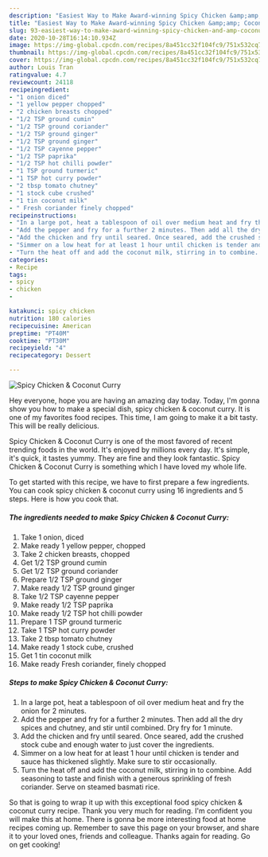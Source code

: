 ```yaml
---
description: "Easiest Way to Make Award-winning Spicy Chicken &amp;amp; Coconut Curry"
title: "Easiest Way to Make Award-winning Spicy Chicken &amp;amp; Coconut Curry"
slug: 93-easiest-way-to-make-award-winning-spicy-chicken-and-amp-coconut-curry
date: 2020-10-28T16:14:10.934Z
image: https://img-global.cpcdn.com/recipes/8a451cc32f104fc9/751x532cq70/spicy-chicken-coconut-curry-recipe-main-photo.jpg
thumbnail: https://img-global.cpcdn.com/recipes/8a451cc32f104fc9/751x532cq70/spicy-chicken-coconut-curry-recipe-main-photo.jpg
cover: https://img-global.cpcdn.com/recipes/8a451cc32f104fc9/751x532cq70/spicy-chicken-coconut-curry-recipe-main-photo.jpg
author: Louis Tran
ratingvalue: 4.7
reviewcount: 24118
recipeingredient:
- "1 onion diced"
- "1 yellow pepper chopped"
- "2 chicken breasts chopped"
- "1/2 TSP ground cumin"
- "1/2 TSP ground coriander"
- "1/2 TSP ground ginger"
- "1/2 TSP ground ginger"
- "1/2 TSP cayenne pepper"
- "1/2 TSP paprika"
- "1/2 TSP hot chilli powder"
- "1 TSP ground turmeric"
- "1 TSP hot curry powder"
- "2 tbsp tomato chutney"
- "1 stock cube crushed"
- "1 tin coconut milk"
- " Fresh coriander finely chopped"
recipeinstructions:
- "In a large pot, heat a tablespoon of oil over medium heat and fry the onion for 2 minutes."
- "Add the pepper and fry for a further 2 minutes. Then add all the dry spices and chutney, and stir until combined. Dry fry for 1 minute."
- "Add the chicken and fry until seared. Once seared, add the crushed stock cube and enough water to just cover the ingredients."
- "Simmer on a low heat for at least 1 hour until chicken is tender and sauce has thickened slightly. Make sure to stir occasionally."
- "Turn the heat off and add the coconut milk, stirring in to combine. Add seasoning to taste and finish with a generous sprinkling of fresh coriander. Serve on steamed basmati rice."
categories:
- Recipe
tags:
- spicy
- chicken
- 

katakunci: spicy chicken  
nutrition: 180 calories
recipecuisine: American
preptime: "PT40M"
cooktime: "PT30M"
recipeyield: "4"
recipecategory: Dessert

---
```



![Spicy Chicken &amp; Coconut Curry](https://img-global.cpcdn.com/recipes/8a451cc32f104fc9/751x532cq70/spicy-chicken-coconut-curry-recipe-main-photo.jpg)

Hey everyone, hope you are having an amazing day today. Today, I'm gonna show you how to make a special dish, spicy chicken &amp; coconut curry. It is one of my favorites food recipes. This time, I am going to make it a bit tasty. This will be really delicious.

Spicy Chicken &amp; Coconut Curry is one of the most favored of recent trending foods in the world. It's enjoyed by millions every day. It's simple, it's quick, it tastes yummy. They are fine and they look fantastic. Spicy Chicken &amp; Coconut Curry is something which I have loved my whole life.




To get started with this recipe, we have to first prepare a few ingredients. You can cook spicy chicken &amp; coconut curry using 16 ingredients and 5 steps. Here is how you cook that.

<!--inarticleads1-->

##### The ingredients needed to make Spicy Chicken &amp; Coconut Curry:

1. Take 1 onion, diced
1. Make ready 1 yellow pepper, chopped
1. Take 2 chicken breasts, chopped
1. Get 1/2 TSP ground cumin
1. Get 1/2 TSP ground coriander
1. Prepare 1/2 TSP ground ginger
1. Make ready 1/2 TSP ground ginger
1. Take 1/2 TSP cayenne pepper
1. Make ready 1/2 TSP paprika
1. Make ready 1/2 TSP hot chilli powder
1. Prepare 1 TSP ground turmeric
1. Take 1 TSP hot curry powder
1. Take 2 tbsp tomato chutney
1. Make ready 1 stock cube, crushed
1. Get 1 tin coconut milk
1. Make ready  Fresh coriander, finely chopped




<!--inarticleads2-->

##### Steps to make Spicy Chicken &amp; Coconut Curry:

1. In a large pot, heat a tablespoon of oil over medium heat and fry the onion for 2 minutes.
1. Add the pepper and fry for a further 2 minutes. Then add all the dry spices and chutney, and stir until combined. Dry fry for 1 minute.
1. Add the chicken and fry until seared. Once seared, add the crushed stock cube and enough water to just cover the ingredients.
1. Simmer on a low heat for at least 1 hour until chicken is tender and sauce has thickened slightly. Make sure to stir occasionally.
1. Turn the heat off and add the coconut milk, stirring in to combine. Add seasoning to taste and finish with a generous sprinkling of fresh coriander. Serve on steamed basmati rice.




So that is going to wrap it up with this exceptional food spicy chicken &amp; coconut curry recipe. Thank you very much for reading. I'm confident you will make this at home. There is gonna be more interesting food at home recipes coming up. Remember to save this page on your browser, and share it to your loved ones, friends and colleague. Thanks again for reading. Go on get cooking!
